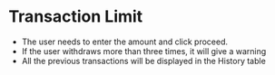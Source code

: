# Transaction Limit

* The user needs to enter the amount and click proceed.
* If the user withdraws more than three times, it will give a warning 
* All the previous transactions will be displayed in the History table
